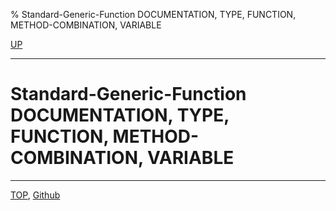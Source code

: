 % Standard-Generic-Function DOCUMENTATION, TYPE, FUNCTION, METHOD-COMBINATION, VARIABLE

[UP](25.2.html)  

---

# Standard-Generic-Function DOCUMENTATION, TYPE, FUNCTION, METHOD-COMBINATION, VARIABLE




---
[TOP](index.html),  [Github](https://github.com/nptcl/npt-japanese)

